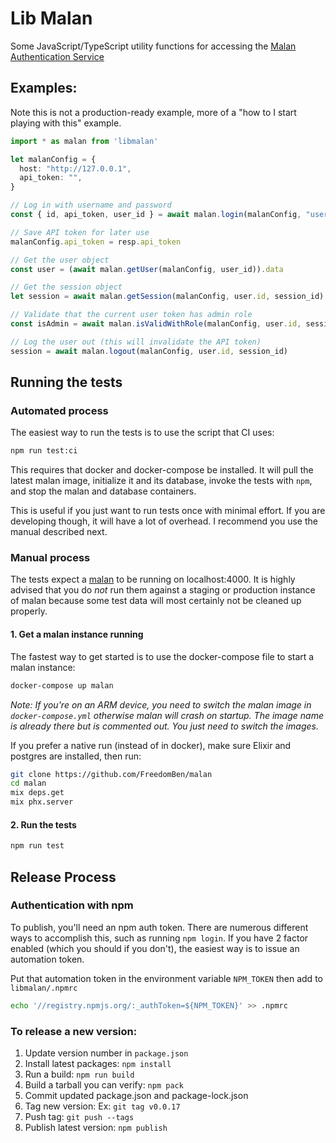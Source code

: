 # Lib Malan

Some JavaScript/TypeScript utility functions for accessing the [Malan Authentication Service](https://github.com/FreedomBen/malan)

## Examples:

Note this is not a production-ready example, more of a "how to I start playing with this" example.

```typescript
import * as malan from 'libmalan'

let malanConfig = {
  host: "http://127.0.0.1",
  api_token: "",
}

// Log in with username and password
const { id, api_token, user_id } = await malan.login(malanConfig, "username", "password")

// Save API token for later use
malanConfig.api_token = resp.api_token

// Get the user object
const user = (await malan.getUser(malanConfig, user_id)).data

// Get the session object
let session = await malan.getSession(malanConfig, user.id, session_id)

// Validate that the current user token has admin role
const isAdmin = await malan.isValidWithRole(malanConfig, user.id, session_id, "admin")

// Log the user out (this will invalidate the API token)
session = await malan.logout(malanConfig, user.id, session_id)
```

## Running the tests

### Automated process

The easiest way to run the tests is to use the script that CI uses:

```bash
npm run test:ci
```

This requires that docker and docker-compose be installed.  It will pull the latest
malan image, initialize it and its database, invoke the tests with `npm`, and stop the
malan and database containers.

This is useful if you just want to run tests once with minimal effort.  If you are
developing though, it will have a lot of overhead.  I recommend you use the manual
described next.

### Manual process

The tests expect a [malan](https://github.com/freedomben/malan) to be running on
localhost:4000.  It is highly advised that you do _not_ run them against a staging
or production instance of malan because some test data will most certainly not be
cleaned up properly.

#### 1.  Get a malan instance running

The fastest way to get started is to use the docker-compose file to start a malan
instance:

```bash
docker-compose up malan
```

_Note:  If you're on an ARM device, you need to switch the malan image in
`docker-compose.yml` otherwise malan will crash on startup.  The image name is
already there but is commented out.  You just need to switch the images._

If you prefer a native run (instead of in docker), make sure Elixir and postgres
are installed, then run:

```bash
git clone https://github.com/FreedomBen/malan
cd malan
mix deps.get
mix phx.server
```

#### 2.  Run the tests


```bash
npm run test
```

## Release Process

### Authentication with npm

To publish, you'll need an npm auth token.  There are numerous different ways to
accomplish this, such as running `npm login`.  If you have 2 factor enabled (which
you should if you don't), the easiest way is to issue an automation token.

Put that automation token in the environment variable `NPM_TOKEN` then add to
`libmalan/.npmrc`

```bash
echo '//registry.npmjs.org/:_authToken=${NPM_TOKEN}' >> .npmrc
```

### To release a new version:

1.  Update version number in `package.json`
1.  Install latest packages:  `npm install`
1.  Run a build:  `npm run build`
1.  Build a tarball you can verify:  `npm pack`
1.  Commit updated package.json and package-lock.json
1.  Tag new version:  Ex:  `git tag v0.0.17`
1.  Push tag:  `git push --tags`
1.  Publish latest version:  `npm publish`
